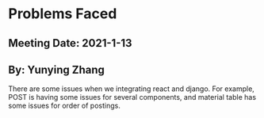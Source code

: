 # Problems Faced

## Meeting Date: 2021-1-13

## By: Yunying Zhang

There are some issues when we integrating react and django. For example, 
POST is having some issues for several components, and material table has some issues for order of postings.
